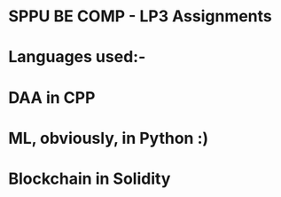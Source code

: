 # SPPU BE COMP - LP3 Assignments
# Languages used:-
# DAA in CPP
# ML, obviously, in Python :)
# Blockchain in Solidity
